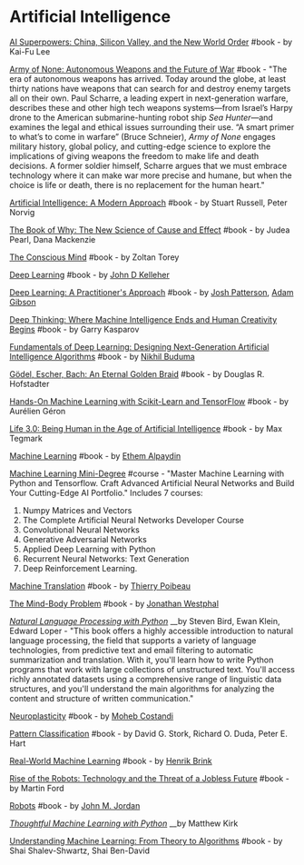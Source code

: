 # Artificial Intelligence

[AI Superpowers: China, Silicon Valley, and the New World Order](https://www.goodreads.com/book/show/38242135-ai-superpowers) \#book - by Kai-Fu Lee

[Army of None: Autonomous Weapons and the Future of War](https://www.goodreads.com/book/show/40180025-army-of-none) \#book - "The era of autonomous weapons has arrived. Today around the globe, at least thirty nations have weapons that can search for and destroy enemy targets all on their own. Paul Scharre, a leading expert in next-generation warfare, describes these and other high tech weapons systems—from Israel’s Harpy drone to the American submarine-hunting robot ship _Sea Hunter_—and examines the legal and ethical issues surrounding their use. “A smart primer to what’s to come in warfare” \(Bruce Schneier\), _Army of None_ engages military history, global policy, and cutting-edge science to explore the implications of giving weapons the freedom to make life and death decisions. A former soldier himself, Scharre argues that we must embrace technology where it can make war more precise and humane, but when the choice is life or death, there is no replacement for the human heart."

[Artificial Intelligence: A Modern Approach](https://www.goodreads.com/book/show/27543.Artificial_Intelligence) \#book - by Stuart Russell,  Peter Norvig

[The Book of Why: The New Science of Cause and Effect](https://www.goodreads.com/book/show/36204378-the-book-of-why) \#book - by Judea Pearl, Dana Mackenzie

[The Conscious Mind](https://www.goodreads.com/book/show/22104618-the-conscious-mind) \#book - by Zoltan Torey

[Deep Learning](https://www.goodreads.com/book/show/44512612-deep-learning) \#book - by [John D Kelleher](https://www.goodreads.com/author/show/17387946.John_D_Kelleher)

[Deep Learning: A Practitioner's Approach](https://www.goodreads.com/book/show/25753498-deep-learning) \#book - by [Josh Patterson](https://www.goodreads.com/author/show/4975678.Josh_Patterson), [Adam Gibson](https://www.goodreads.com/author/show/120216.Adam_Gibson)

[Deep Thinking: Where Machine Intelligence Ends and Human Creativity Begins](https://www.goodreads.com/book/show/31934455-deep-thinking) \#book - by Garry Kasparov

[Fundamentals of Deep Learning: Designing Next-Generation Artificial Intelligence Algorithms](https://www.goodreads.com/book/show/26048551-fundamentals-of-deep-learning) \#book - by [Nikhil Buduma](https://www.goodreads.com/author/show/14202908.Nikhil_Buduma)

[Gödel, Escher, Bach: An Eternal Golden Braid](https://www.goodreads.com/book/show/24113.G_del_Escher_Bach) \#book - by Douglas R. Hofstadter

[Hands-On Machine Learning with Scikit-Learn and TensorFlow](https://www.goodreads.com/book/show/32899495-hands-on-machine-learning-with-scikit-learn-and-tensorflow) \#book - by Aurélien Géron

[Life 3.0: Being Human in the Age of Artificial Intelligence](https://www.goodreads.com/book/show/34272565-life-3-0) \#book - by Max Tegmark

[Machine Learning](https://www.goodreads.com/book/show/32505087-machine-learning) \#book - by [Ethem Alpaydin](https://www.goodreads.com/author/show/124909.Ethem_Alpaydin)

[Machine Learning Mini-Degree](https://academy.zenva.com/product/deep-learning-mini-degree/) \#course - "Master Machine Learning with Python and Tensorflow. Craft Advanced Artificial Neural Networks and Build Your Cutting-Edge AI Portfolio." Includes 7 courses: 

1. Numpy Matrices and Vectors
2. The Complete Artificial Neural Networks Developer Course
3. Convolutional Neural Networks
4. Generative Adversarial Networks
5. Applied Deep Learning with Python
6. Recurrent Neural Networks: Text Generation
7. Deep Reinforcement Learning.

[Machine Translation](https://www.goodreads.com/book/show/34540134-machine-translation) \#book - by [Thierry Poibeau](https://www.goodreads.com/author/show/6108570.Thierry_Poibeau)

[The Mind-Body Problem](https://www.goodreads.com/book/show/29889543-the-mind-body-problem) \#book - by [Jonathan Westphal](https://www.goodreads.com/author/show/299508.Jonathan_Westphal)

[_Natural Language Processing with Python_](https://www.amazon.com/Natural-Language-Processing-Python-Analyzing/dp/0596516495) __by Steven Bird, Ewan Klein, Edward Loper - "This book offers a highly accessible introduction to natural language processing, the field that supports a variety of language technologies, from predictive text and email filtering to automatic summarization and translation. With it, you'll learn how to write Python programs that work with large collections of unstructured text. You'll access richly annotated datasets using a comprehensive range of linguistic data structures, and you'll understand the main algorithms for analyzing the content and structure of written communication."

[Neuroplasticity](https://www.goodreads.com/book/show/29889529-neuroplasticity) \#book - by [Moheb Costandi](https://www.goodreads.com/author/show/7235130.Moheb_Costandi)

[Pattern Classification](https://www.goodreads.com/book/show/85020.Pattern_Classification) \#book - by David G. Stork,  Richard O. Duda, Peter E. Hart

[Real-World Machine Learning](https://www.goodreads.com/book/show/23514876-real-world-machine-learning) \#book - by [Henrik Brink](https://www.goodreads.com/author/show/17050968.Henrik_Brink)

[Rise of the Robots: Technology and the Threat of a Jobless Future](https://www.goodreads.com/book/show/22928874-rise-of-the-robots) \#book - by Martin Ford

[Robots](https://www.goodreads.com/book/show/32764602-robots) \#book - by [John M. Jordan](https://www.goodreads.com/author/show/1754611.John_M_Jordan)

[_Thoughtful Machine Learning with Python_](https://www.oreilly.com/library/view/thoughtful-machine-learning/9781491924129/) __by Matthew Kirk

[Understanding Machine Learning: From Theory to Algorithms](https://www.goodreads.com/book/show/19148900-understanding-machine-learning) \#book - by Shai Shalev-Shwartz,  Shai Ben-David

